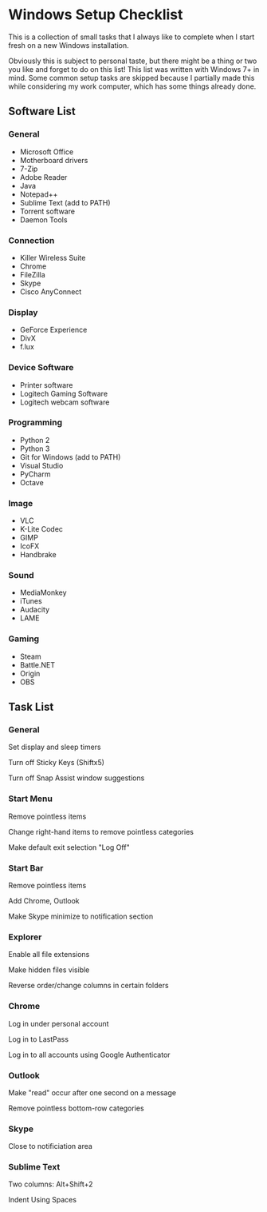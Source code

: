 # Windows Setup Checklist

This is a collection of small tasks that I always like to complete when I start fresh on a new Windows installation.

Obviously this is subject to personal taste, but there might be a thing or two you like and forget to do on this list! This list was written with Windows 7+ in mind. Some common setup tasks are skipped because I partially made this while considering my work computer, which has some things already done.

## Software List

### General

- Microsoft Office
- Motherboard drivers
- 7-Zip
- Adobe Reader
- Java
- Notepad++
- Sublime Text (add to PATH)
- Torrent software
- Daemon Tools

### Connection

- Killer Wireless Suite
- Chrome
- FileZilla
- Skype
- Cisco AnyConnect

### Display

- GeForce Experience
- DivX
- f.lux

### Device Software

- Printer software
- Logitech Gaming Software
- Logitech webcam software

### Programming

- Python 2
- Python 3
- Git for Windows (add to PATH)
- Visual Studio
- PyCharm
- Octave

### Image

- VLC
- K-Lite Codec
- GIMP
- IcoFX
- Handbrake

### Sound

- MediaMonkey
- iTunes
- Audacity
- LAME

### Gaming

- Steam
- Battle.NET
- Origin
- OBS

## Task List

### General

Set display and sleep timers

Turn off Sticky Keys (Shiftx5)

Turn off Snap Assist window suggestions

### Start Menu

Remove pointless items

Change right-hand items to remove pointless categories

Make default exit selection "Log Off"

### Start Bar

Remove pointless items

Add Chrome, Outlook

Make Skype minimize to notification section

### Explorer

Enable all file extensions

Make hidden files visible

Reverse order/change columns in certain folders

### Chrome

Log in under personal account

Log in to LastPass

Log in to all accounts using Google Authenticator

### Outlook

Make "read" occur after one second on a message

Remove pointless bottom-row categories

### Skype

Close to notificiation area

### Sublime Text

Two columns: Alt+Shift+2

Indent Using Spaces

